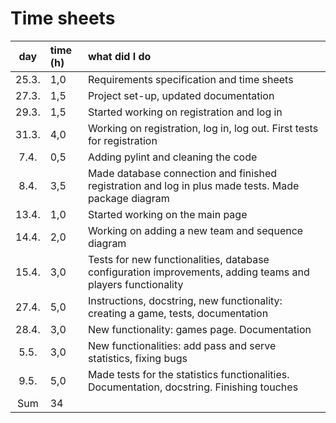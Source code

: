 # Time sheets

|  day  | time (h) | what did I do                                                                                              |
| :---: | :------- | :--------------------------------------------------------------------------------------------------------- |
| 25.3. | 1,0      | Requirements specification and time sheets                                                                 |
| 27.3. | 1,5      | Project set-up, updated documentation                                                                      |
| 29.3. | 1,5      | Started working on registration and log in                                                                 |
| 31.3. | 4,0      | Working on registration, log in, log out. First tests for registration                                     |
| 7.4.  | 0,5      | Adding pylint and cleaning the code                                                                        |
| 8.4.  | 3,5      | Made database connection and finished registration and log in plus made tests. Made package diagram        |
| 13.4. | 1,0      | Started working on the main page                                                                           |
| 14.4. | 2,0      | Working on adding a new team and sequence diagram                                                          |
| 15.4. | 3,0      | Tests for new functionalities, database configuration improvements, adding teams and players functionality |
| 27.4. | 5,0      | Instructions, docstring, new functionality: creating a game, tests, documentation                          |
| 28.4. | 3,0      | New functionality: games page. Documentation                                                               |
| 5.5.  | 3,0      | New functionalities: add pass and serve statistics, fixing bugs                                            |
| 9.5.  | 5,0      | Made tests for the statistics functionalities. Documentation, docstring. Finishing touches                 |
|  Sum  | 34       |                                                                                                            |
